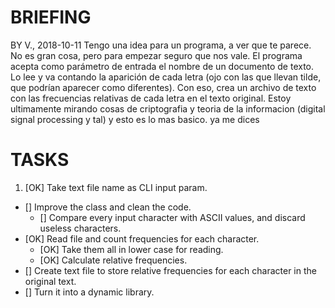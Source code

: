 

# BRIEFING
BY V., 2018-10-11
Tengo una idea para un programa, a ver que te parece.
No es gran cosa, pero para empezar seguro que nos vale.
El programa acepta como parámetro de entrada el nombre de un documento de texto.
Lo lee y va contando la aparición de cada letra (ojo con las que llevan tilde, que podrían aparecer como diferentes).
Con eso, crea un archivo de texto con las frecuencias relativas de cada letra en el texto original.
Estoy ultimamente mirando cosas de criptografia y teoria de la informacion (digital signal processing y tal) y esto es lo mas basico.
ya me dices

# TASKS
1. [OK] Take text file name as CLI input param.
* [] Improve the class and clean the code.
  * [] Compare every input character with ASCII values, and discard useless characters.
* [OK] Read file and count frequencies for each character.
  * [OK] Take them all in lower case for reading.
  * [OK] Calculate relative frequencies.
* [] Create text file to store relative frequencies for each character in the original text.
* [] Turn it into a dynamic library.
